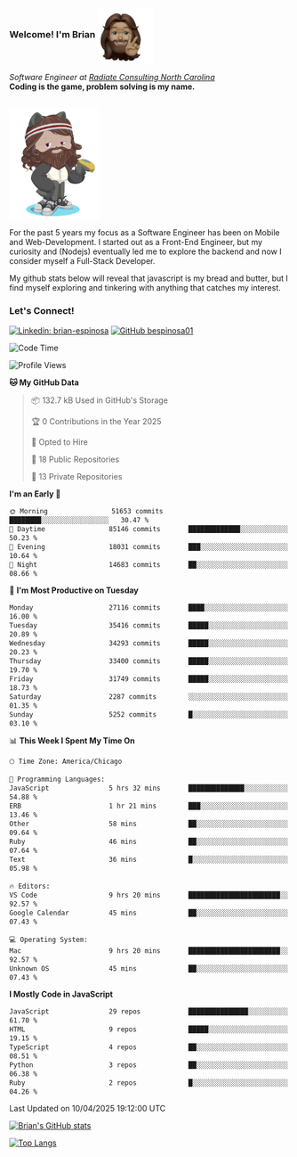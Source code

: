 ###  Welcome! I'm Brian <img align="center" src="https://github.com/bespinosa01/bespinosa01/blob/main/assets/peace-animoji.png" height="100" /></h2>
<p><em>Software Engineer at <a href="https://www.radiateconsulting.coop/north-carolina-tech-coop">Radiate Consulting North Carolina</a>
 <br/>
<!-- </br>Developer Consultant at <a href="https://codethedream.org/">Code The Dream</a> -->
</em> <b>Coding is the game, problem solving is my name.</b></p>

<br/>


 <img align="center" src="https://github.com/bespinosa01/bespinosa01/blob/main/assets/octo-me.png" height="200" /> 
 <p>
 For the past 5 years my focus as a Software Engineer has been on Mobile and Web-Development. I started out as a Front-End Engineer, but my curiosity and (Nodejs) eventually led me to explore the backend and now I consider myself a Full-Stack Developer.
</p>
<p>
 My github stats below will reveal that javascript is my bread and butter, but I find myself exploring and tinkering with anything that catches my interest. 
 </p>
 
 
### Let's Connect!

[![Linkedin: brian-espinosa](https://img.shields.io/badge/-brian--espinosa-blue?style=flat-square&logo=Linkedin&logoColor=white&link=https://www.linkedin.com/in/brian-espinosa/)](https://www.linkedin.com/in/brian-espinosa/)
[![GitHub bespinosa01](https://img.shields.io/github/followers/bespinosa01?label=follow&style=social)](https://github.com/bespinosa01)



<!--START_SECTION:waka-->
![Code Time](http://img.shields.io/badge/Code%20Time-1%2C772%20hrs%2011%20mins-blue)

![Profile Views](http://img.shields.io/badge/Profile%20Views-0-blue)

**🐱 My GitHub Data** 

> 📦 132.7 kB Used in GitHub's Storage 
 > 
> 🏆 0 Contributions in the Year 2025
 > 
> 💼 Opted to Hire
 > 
> 📜 18 Public Repositories 
 > 
> 🔑 13 Private Repositories 
 > 
**I'm an Early 🐤** 

```text
🌞 Morning                51653 commits       ████████░░░░░░░░░░░░░░░░░   30.47 % 
🌆 Daytime                85146 commits       █████████████░░░░░░░░░░░░   50.23 % 
🌃 Evening                18031 commits       ███░░░░░░░░░░░░░░░░░░░░░░   10.64 % 
🌙 Night                  14683 commits       ██░░░░░░░░░░░░░░░░░░░░░░░   08.66 % 
```
📅 **I'm Most Productive on Tuesday** 

```text
Monday                   27116 commits       ████░░░░░░░░░░░░░░░░░░░░░   16.00 % 
Tuesday                  35416 commits       █████░░░░░░░░░░░░░░░░░░░░   20.89 % 
Wednesday                34293 commits       █████░░░░░░░░░░░░░░░░░░░░   20.23 % 
Thursday                 33400 commits       █████░░░░░░░░░░░░░░░░░░░░   19.70 % 
Friday                   31749 commits       █████░░░░░░░░░░░░░░░░░░░░   18.73 % 
Saturday                 2287 commits        ░░░░░░░░░░░░░░░░░░░░░░░░░   01.35 % 
Sunday                   5252 commits        █░░░░░░░░░░░░░░░░░░░░░░░░   03.10 % 
```


📊 **This Week I Spent My Time On** 

```text
🕑︎ Time Zone: America/Chicago

💬 Programming Languages: 
JavaScript               5 hrs 32 mins       ██████████████░░░░░░░░░░░   54.88 % 
ERB                      1 hr 21 mins        ███░░░░░░░░░░░░░░░░░░░░░░   13.46 % 
Other                    58 mins             ██░░░░░░░░░░░░░░░░░░░░░░░   09.64 % 
Ruby                     46 mins             ██░░░░░░░░░░░░░░░░░░░░░░░   07.64 % 
Text                     36 mins             █░░░░░░░░░░░░░░░░░░░░░░░░   05.98 % 

🔥 Editors: 
VS Code                  9 hrs 20 mins       ███████████████████████░░   92.57 % 
Google Calendar          45 mins             ██░░░░░░░░░░░░░░░░░░░░░░░   07.43 % 

💻 Operating System: 
Mac                      9 hrs 20 mins       ███████████████████████░░   92.57 % 
Unknown OS               45 mins             ██░░░░░░░░░░░░░░░░░░░░░░░   07.43 % 
```

**I Mostly Code in JavaScript** 

```text
JavaScript               29 repos            ███████████████░░░░░░░░░░   61.70 % 
HTML                     9 repos             █████░░░░░░░░░░░░░░░░░░░░   19.15 % 
TypeScript               4 repos             ██░░░░░░░░░░░░░░░░░░░░░░░   08.51 % 
Python                   3 repos             ██░░░░░░░░░░░░░░░░░░░░░░░   06.38 % 
Ruby                     2 repos             █░░░░░░░░░░░░░░░░░░░░░░░░   04.26 % 
```




 Last Updated on 10/04/2025 19:12:00 UTC
<!--END_SECTION:waka-->


<!--  Github STATS -->
[![Brian's GitHub stats](https://github-readme-stats.vercel.app/api?username=bespinosa01&hide=stars,contribs&count_private=true&show_icons=true)](https://github.com/anuraghazra/github-readme-stats)

[![Top Langs](https://github-readme-stats.vercel.app/api/top-langs/?username=bespinosa01&layout=compact)](https://github.com/anuraghazra/github-readme-stats)



<!--
**bespinosa01/bespinosa01** is a ✨ _special_ ✨ repository because its `README.md` (this file) appears on your GitHub profile.

Here are some ideas to get you started:

- 🔭 I’m currently working on ...
- 🌱 I’m currently learning ...
- 👯 I’m looking to collaborate on ...
- 🤔 I’m looking for help with ...
- 💬 Ask me about ...
- 📫 How to reach me: ...
- 😄 Pronouns: ...
- ⚡ Fun fact: ...
-->
